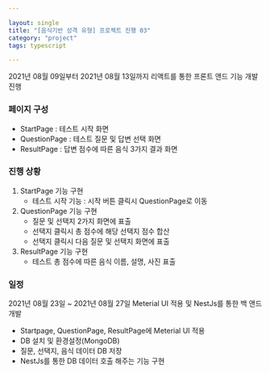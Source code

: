 ```yaml
---

layout: single
title: "[음식기반 성격 유형] 프로젝트 진행 03"
category: "project"
tags: typescript

---
```


  2021년 08월 09일부터 2021년 08월 13일까지 리액트를 통한 프론트 앤드 기능 개발 진행

### 페이지 구성

* StartPage : 테스트 시작 화면
* QuestionPage : 테스트 질문 및 답변 선택 화면
* ResultPage : 답변 점수에 따른 음식 3가지 결과 화면

### 진행 상황

1. StartPage 기능 구현
   * 테스트 시작 기능 : 시작 버튼 클릭시 QuestionPage로 이동
2. QuestionPage 기능 구현
   * 질문 및 선택지 2가지 화면에 표출 
   * 선택지 클릭시 총 점수에 해당 선택지 점수 합산
   * 선택지 클릭시 다음 질문 및 선택지 화면에 표출
3. ResultPage 기능 구현
   * 테스트 총 점수에 따른 음식 이름, 설명, 사진 표출

### 일정

  2021년 08월 23일 ~ 2021년 08월 27일 Meterial UI 적용 및 NestJs를 통한 백 앤드 개발

- Startpage, QuestionPage, ResultPage에 Meterial UI 적용
- DB 설치 및 환경설정(MongoDB)
- 질문, 선택지, 음식 데이터 DB 저장
- NestJs를 통한 DB 데이터 호출 해주는 기능 구현 